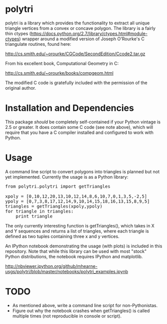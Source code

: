 polytri
=======

polytri is a library which provides the functionality to extract all
unique triangle vertices from a convex or concave polygon.  The library is
a fairly thin ctypes (https://docs.python.org/2.7/library/ctypes.html#module-ctypes)
wrapper around a modified version of Joseph O'Rourke's C triangulate routines, found here:

http://cs.smith.edu/~orourke/CGCode/SecondEdition/Ccode2.tar.gz

From his excellent book, Computational Geometry in C:

http://cs.smith.edu/~orourke/books/compgeom.html

The modified C code is gratefully included with the permission of the original author.

Installation and Dependencies
=============================

This package *should* be completely self-contained if your Python vintage is 2.5 or greater.
It does contain some C code (see note above), which will require that you have a C compiler
installed and configured to work with Python.

Usage
======

A command line script to convert polygons into triangles is planned but not yet implemented.
Currently the usage is as a Python library:

<pre>
from polytri.polytri import getTriangles

xpoly = [0,10,12,20,13,10,12,14,8,6,10,7,0,1,3,5,-2,5]
ypoly = [0,7,3,8,17,12,14,9,10,14,15,18,16,13,15,8,9,5]
triangles = getTriangles(xpoly,ypoly)
for triangle in triangles:
    print triangle
</pre>

The only currently interesting function is getTriangles(), which takes in X and Y
sequences and returns a list of triangles, where each triangle is defined as two 
tuples containing three x and y vertices.

An IPython notebook demonstrating the usage (with plots) is included in this repository.  Note that 
while this library can be used with most "stock" Python distributions, the notebook requires IPython and 
matplotlib. 

http://nbviewer.ipython.org/github/mhearne-usgs/polytri/blob/master/notebooks/polytri_examples.ipynb

TODO
====

* As mentioned above, write a command line script for non-Pythonistas.
* Figure out why the notebook crashes when getTriangles() is called multiple times (not reproducible in console or script).

